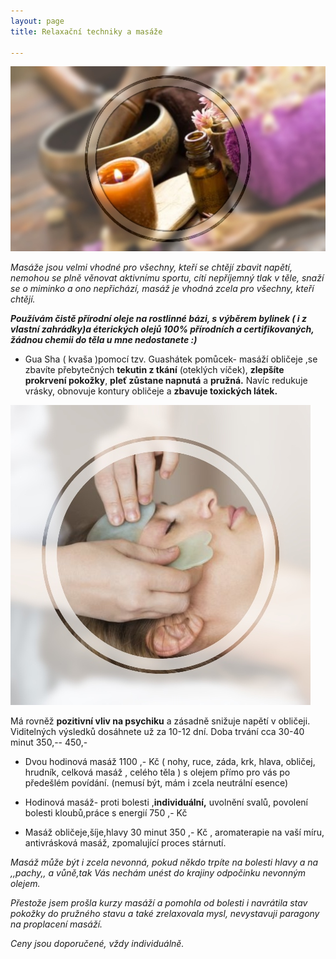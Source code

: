 ```yaml
---
layout: page
title: Relaxační techniky a masáže

---
```

![](/uploads/Ayurvedic-Massage-and-Spa-Thiruvananthapuram-1.jpg)

_Masáže jsou velmi vhodné pro všechny, kteří se chtějí zbavit napětí, nemohou se plně věnovat aktivnímu sportu, cítí nepříjemný tlak v těle, snaží se o miminko a ono nepřichází, masáž je vhodná zcela pro všechny, kteří chtějí._

**_Používám čistě přírodní oleje na rostlinné bázi, s výběrem bylinek ( i z vlastní zahrádky)a éterických olejů 100% přírodních a certifikovaných, žádnou chemii do těla u mne nedostanete :)_**

* Gua Sha ( kvaša )pomocí tzv. Guashátek pomůcek- masáží obličeje ,se zbavíte přebytečných **tekutin z tkání** (oteklých víček), **zlepšíte prokrvení pokožky**, **pleť zůstane napnutá** a **pružná.** Navíc redukuje vrásky, obnovuje kontury obličeje a **zbavuje toxických látek.**

![](/uploads/young-woman-have-face-treatment-at-beauty-clinic-royalty-free-image-1568140532-1.jpg)

Má rovněž **pozitivní vliv na psychiku** a zásadně snižuje napětí v obličeji. Viditelných výsledků dosáhnete už za 10-12 dní. Doba trvání cca 30-40 minut 350,-- 450,-

* Dvou hodinová masáž 1100 ,- Kč ( nohy, ruce, záda, krk, hlava, obličej, hrudník, celková masáž , celého těla ) s olejem přímo pro vás po předešlém povídání. (nemusí být, mám i zcela neutrální esence)


* Hodinová masáž- proti bolesti ,**individuální,** uvolnění svalů, povolení bolesti kloubů,práce s energií 750 ,- Kč


* Masáž obličeje,šíje,hlavy 30 minut 350 ,- Kč , aromaterapie na vaší míru, antivrásková masáž, zpomalující proces stárnutí.

_Masáž může být i zcela nevonná, pokud někdo trpíte na bolesti hlavy a na ,,pachy,, a vůně,tak Vás nechám unést do krajiny odpočinku nevonným olejem._

_Přestože jsem prošla kurzy masáží a pomohla od bolesti i navrátila stav pokožky do pružného stavu a také zrelaxovala mysl, nevystavuji paragony na proplacení masáží._

_Ceny jsou doporučené, vždy individuálně._